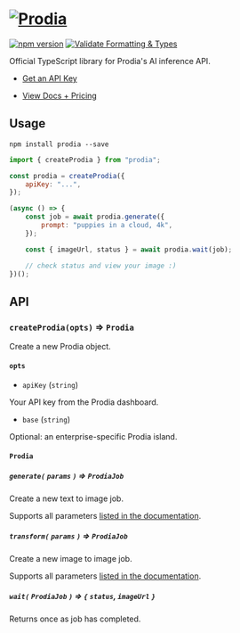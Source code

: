 # [![Prodia](https://raw.githubusercontent.com/prodialabs/prodia-js/master/logo.svg)](https://prodia.com)

[![npm version](https://badge.fury.io/js/prodia.svg)](https://badge.fury.io/js/prodia)
[![Validate Formatting & Types](https://github.com/prodialabs/prodia-js/actions/workflows/validate.yml/badge.svg)](https://github.com/prodialabs/prodia-js/actions/workflows/validate.yml)

Official TypeScript library for Prodia's AI inference API.

- [Get an API Key](https://app.prodia.com/api)

- [View Docs + Pricing](https://docs.prodia.com/reference/getting-started)

## Usage

```
npm install prodia --save
```

```javascript
import { createProdia } from "prodia";

const prodia = createProdia({
	apiKey: "...",
});

(async () => {
	const job = await prodia.generate({
		prompt: "puppies in a cloud, 4k",
	});

	const { imageUrl, status } = await prodia.wait(job);

	// check status and view your image :)
})();
```

## API

### `createProdia(opts)` => `Prodia`

Create a new Prodia object.

#### `opts`

- `apiKey` (`string`)

Your API key from the Prodia dashboard.

- `base` (`string`)

Optional: an enterprise-specific Prodia island.

#### `Prodia`

##### `generate(` `params` `)` => `ProdiaJob`

Create a new text to image job.

Supports all parameters [listed in the documentation](https://docs.prodia.com/reference/generate).

##### `transform(` `params` `)` => `ProdiaJob`

Create a new image to image job.

Supports all parameters [listed in the documentation](https://docs.prodia.com/reference/transform).

##### `wait(` `ProdiaJob` `)` => `{` `status`, `imageUrl` `}`

Returns once as job has completed.
